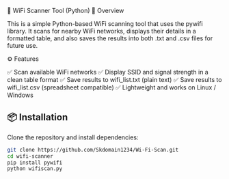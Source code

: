 🔎 WiFi Scanner Tool (Python)
📌 Overview

This is a simple Python-based WiFi scanning tool that uses the pywifi library.
It scans for nearby WiFi networks, displays their details in a formatted table, and also saves the results into both .txt and .csv files for future use.

⚙️ Features

✅ Scan available WiFi networks
✅ Display SSID and signal strength in a clean table format
✅ Save results to wifi_list.txt (plain text)
✅ Save results to wifi_list.csv (spreadsheet compatible)
✅ Lightweight and works on Linux / Windows



## 📦 Installation

Clone the repository and install dependencies:

```bash
git clone https://github.com/Skdomain1234/Wi-Fi-Scan.git
cd wifi-scanner
pip install pywifi
python wifiscan.py
